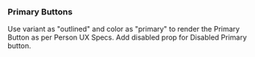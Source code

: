 ### Primary Buttons
Use variant as "outlined" and color as "primary" to render
the Primary Button as per Person UX Specs. Add disabled prop for
Disabled Primary button.
